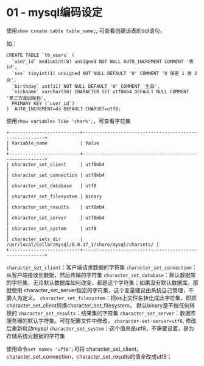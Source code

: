 # 01 - mysql编码设定


使用`show create table table_name;`, 可查看创建该表的sql语句，

如：
```mysql
CREATE TABLE `tb_users` (
  `user_id` mediumint(8) unsigned NOT NULL AUTO_INCREMENT COMMENT '表id',
  `sex` tinyint(1) unsigned NOT NULL DEFAULT '0' COMMENT '0 保密 1 男 2 女',
  `birthday` int(11) NOT NULL DEFAULT '0' COMMENT '生日',
  `nickname` varchar(50) CHARACTER SET utf8mb4 DEFAULT NULL COMMENT '第三方返回昵称',
  PRIMARY KEY (`user_id`)
)  AUTO_INCREMENT=43 DEFAULT CHARSET=utf8;
```


使用`show variables like 'char%';`，可查看字符集

```
+--------------------------+--------------------------------------------------------+
| Variable_name            | Value                                                  |
+--------------------------+--------------------------------------------------------+
| character_set_client     | utf8mb4                                                |
| character_set_connection | utf8mb4                                                |
| character_set_database   | utf8                                                   |
| character_set_filesystem | binary                                                 |
| character_set_results    | utf8mb4                                                |
| character_set_server     | utf8mb4                                                |
| character_set_system     | utf8                                                   |
| character_sets_dir       | /usr/local/Cellar/mysql/8.0.17_1/share/mysql/charsets/ |
+--------------------------+--------------------------------------------------------+
```

`character_set_client`：客户端请求数据的字符集
`character_set_connection`：从客户端接收到数据，然后传输的字符集
`character_set_database`：默认数据库的字符集，无论默认数据库如何改变，都是这个字符集；如果没有默认数据库，那就使用 character_set_server指定的字符集，这个变量建议由系统自己管理，不要人为定义。
`character_set_filesystem`：把os上文件名转化成此字符集，即把 character_set_client转换character_set_filesystem， 默认binary是不做任何转换的
`character_set_results`：结果集的字符集
`character_set_server`：数据库服务器的默认字符集。可在配置文件中修改， 
`character-set-server=utf8`, 修改后重新启动mysql
`character_set_system`：这个值总是utf8，不需要设置，是为存储系统元数据的字符集


 使用命令`set names 'uft8';`可将 character_set_client，character_set_connection，character_set_results的值全改成utf8；            